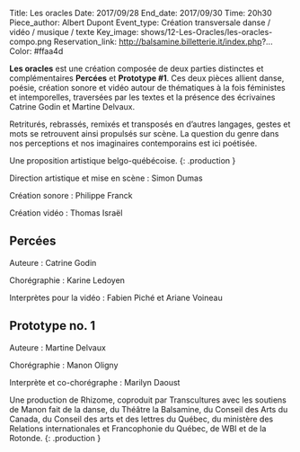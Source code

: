 Title: Les oracles
Date: 2017/09/28
End_date: 2017/09/30
Time: 20h30
Piece_author: Albert Dupont
Event_type: Création transversale danse / vidéo / musique / texte
Key_image: shows/12-Les-Oracles/les-oracles-compo.png
Reservation_link: http://balsamine.billetterie.it/index.php?...
Color: #ffaa4d


**Les oracles** est une création composée de deux parties distinctes et complémentaires **Percées** et **Prototype #1**. Ces deux pièces allient danse, poésie, création sonore et vidéo autour de thématiques à la fois féministes et intemporelles, traversées par les textes et la présence des écrivaines Catrine Godin et Martine Delvaux.

Retriturés, rebrassés, remixés et transposés en d’autres langages, gestes et mots se retrouvent ainsi propulsés sur scène. La question du genre dans nos perceptions et nos imaginaires contemporains est ici poétisée.

Une proposition artistique belgo-québécoise.
{: .production }

Direction artistique et mise en scène
:    Simon Dumas

Création sonore
:    Philippe Franck

Création vidéo
:    Thomas Israël


## Percées

Auteure
:    Catrine Godin

Chorégraphie
:    Karine Ledoyen

Interprètes pour la vidéo
:    Fabien Piché et Ariane Voineau

## Prototype no. 1

Auteure
:    Martine Delvaux

Chorégraphie
:    Manon Oligny

Interprète et co-chorégraphe
:    Marilyn Daoust


Une production de Rhizome, coproduit par Transcultures avec les soutiens de Manon fait de la danse, du Théâtre la Balsamine, du Conseil des Arts du Canada, du Conseil des arts et des lettres du Québec, du ministère des Relations internationales et Francophonie du Québec, de WBI et de la Rotonde.
{: .production }
